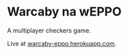 # Warcaby na wEPPO

A multiplayer checkers game.

Live at [warcaby-eppo.herokuapp.com](https://warcaby-eppo.herokuapp.com).
